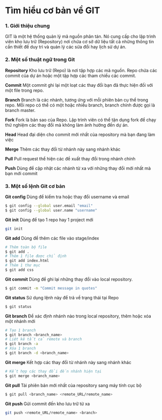 # Tìm hiểu cơ bản về GIT

### 1. Giới thiệu chung

GIT là một hệ thống quản lý mã nguồn phân tán. Nó cung cấp cho lập trình viên kho lưu trữ (Repository) nơi chứa cơ sở dữ liệu tất cả những thông tin cần thiết để duy trì và quản lý các sửa đổi hay lịch sử dự án.

### 2. Một số thuật ngữ trong Git

**Repository**
Kho lưu trữ (Repo) là nơi tập hợp các mã nguồn. Repo chứa các commit của dự án hoặc một tập hợp các tham chiếu các commit.

**Commit**
Một commit ghi lại một loạt các thay đổi bạn đã thực hiện đối với một file trong repo.

**Branch**
Branch là các nhánh, tương ứng với mỗi phiên bản cụ thể trong repo. Mỗi repo có thể có một hoặc nhiều branch, branch chính được gọi là branch master.

**Fork**
Fork là bản sao của Repo. Lập trình viên có thể tận dụng fork để chạy thử nghiệm các thay đổi mà không làm ảnh hưởng đến dự án.

**Head**
Head đại diện cho commit mới nhất của repository mà bạn đang làm việc

**Merge**
Thêm các thay đổi từ nhánh này sang nhánh khác

**Pull**
Pull request thể hiện các đề xuất thay đổi trong nhánh chính

**Push**
Dùng để cập nhật các nhánh từ xa với những thay đổi mới nhất mà bạn mới commit

### 3. Một số lệnh Git cơ bản

**Git config**
Dùng để kiểm tra hoặc thay đổi username và email

```sh
$ git config --global user.email "email"
$ git config --global user.name "username"
```

**Git init**
Dùng để tạo 1 repo hay 1 project mới

```sh
git init
```

**Git add**
Dùng để thêm các file vào stage/index

```sh
# Thêm toàn bộ file
$ git add .
# Thêm 1 file được chỉ định
$ git add index.html
# Thêm 1 thư mục
$ git add css
```

**Git commit**
Dùng để ghi lại những thay đổi vào local repository.

```sh
$ git commit -m "Commit message in quotes"
```

**Git status**
Sử dụng lệnh này để trả về trạng thái tại Repo

```sh
$ git status 
```

**Git branch**
Để xác định nhánh nào trong local repository, thêm hoặc xóa một nhánh mới

```sh
# Tạo 1 branch
$ git branch <branch_name>
# Liệt kê tất cả remote và branch
$ git branch -a
# Xóa 1 branch
$ git branch -d <branch_name>
```

**Git merge**
Kết hợp các thay đổi từ nhánh này sang nhánh khác

```sh
# Kết hợp các thay đổi đến nhánh hiện tại
$ git merge <branch_name>
```

**Git pull**
Tải phiên bản mới nhất của repository sang máy tính cục bộ

```sh
$ git pull <branch_name> <remote_URL/remote_name>
```

**Git push**
Gửi commit đến kho lưu trữ từ xa

```sh
git push <remote_URL/remote_name> <branch>
```
